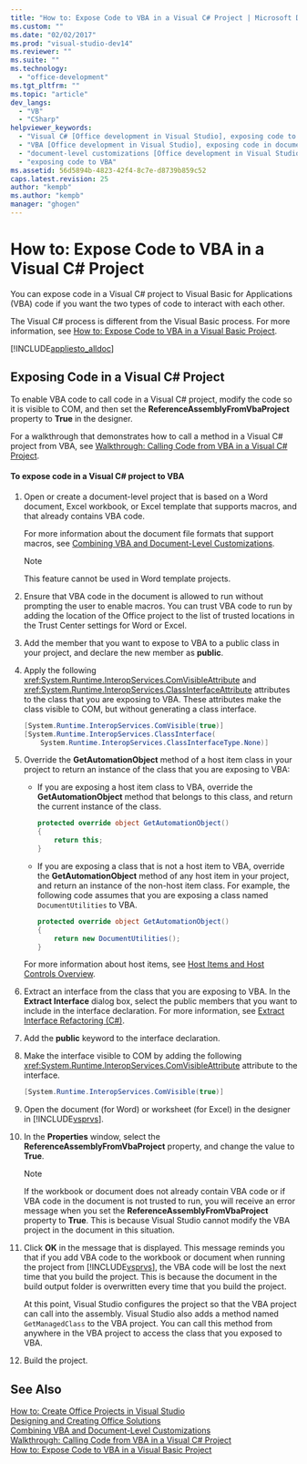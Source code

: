 ```yaml
---
title: "How to: Expose Code to VBA in a Visual C# Project | Microsoft Docs"
ms.custom: ""
ms.date: "02/02/2017"
ms.prod: "visual-studio-dev14"
ms.reviewer: ""
ms.suite: ""
ms.technology: 
  - "office-development"
ms.tgt_pltfrm: ""
ms.topic: "article"
dev_langs: 
  - "VB"
  - "CSharp"
helpviewer_keywords: 
  - "Visual C# [Office development in Visual Studio], exposing code to VBA"
  - "VBA [Office development in Visual Studio], exposing code in document-level customizations"
  - "document-level customizations [Office development in Visual Studio], exposing code"
  - "exposing code to VBA"
ms.assetid: 56d5894b-4823-42f4-8c7e-d8739b859c52
caps.latest.revision: 25
author: "kempb"
ms.author: "kempb"
manager: "ghogen"
---
```

# How to: Expose Code to VBA in a Visual C# Project
  You can expose code in a Visual C# project to Visual Basic for Applications (VBA) code if you want the two types of code to interact with each other.  
  
 The Visual C# process is different from the Visual Basic process. For more information, see [How to: Expose Code to VBA in a Visual Basic Project](../vsto/how-to-expose-code-to-vba-in-a-visual-basic-project.md).  
  
 [!INCLUDE[appliesto_alldoc](../vsto/includes/appliesto-alldoc-md.md)]  
  
## Exposing Code in a Visual C# Project  
 To enable VBA code to call code in a Visual C# project, modify the code so it is visible to COM, and then set the **ReferenceAssemblyFromVbaProject** property to **True** in the designer.  
  
 For a walkthrough that demonstrates how to call a method in a Visual C# project from VBA, see [Walkthrough: Calling Code from VBA in a Visual C&#35; Project](../vsto/walkthrough-calling-code-from-vba-in-a-visual-csharp-project.md).  
  
#### To expose code in a Visual C# project to VBA  
  
1.  Open or create a document-level project that is based on a Word document, Excel workbook, or Excel template that supports macros, and that already contains VBA code.  
  
     For more information about the document file formats that support macros, see [Combining VBA and Document-Level Customizations](../vsto/combining-vba-and-document-level-customizations.md).  
  
    > [!NOTE]  
    >  This feature cannot be used in Word template projects.  
  
2.  Ensure that VBA code in the document is allowed to run without prompting the user to enable macros. You can trust VBA code to run by adding the location of the Office project to the list of trusted locations in the Trust Center settings for Word or Excel.  
  
3.  Add the member that you want to expose to VBA to a public class in your project, and declare the new member as **public**.  
  
4.  Apply the following <xref:System.Runtime.InteropServices.ComVisibleAttribute> and <xref:System.Runtime.InteropServices.ClassInterfaceAttribute> attributes to the class that you are exposing to VBA. These attributes make the class visible to COM, but without generating a class interface.  
  
    ```c#  
    [System.Runtime.InteropServices.ComVisible(true)]  
    [System.Runtime.InteropServices.ClassInterface(  
        System.Runtime.InteropServices.ClassInterfaceType.None)]  
    ```  
  
5.  Override the **GetAutomationObject** method of a host item class in your project to return an instance of the class that you are exposing to VBA:  
  
    -   If you are exposing a host item class to VBA, override the **GetAutomationObject** method that belongs to this class, and return the current instance of the class.  
  
        ```c#  
        protected override object GetAutomationObject()  
        {  
            return this;  
        }  
        ```  
  
    -   If you are exposing a class that is not a host item to VBA, override the **GetAutomationObject** method of any host item in your project, and return an instance of the non-host item class. For example, the following code assumes that you are exposing a class named `DocumentUtilities` to VBA.  
  
        ```c#  
        protected override object GetAutomationObject()  
        {  
            return new DocumentUtilities();  
        }  
        ```  
  
     For more information about host items, see [Host Items and Host Controls Overview](../vsto/host-items-and-host-controls-overview.md).  
  
6.  Extract an interface from the class that you are exposing to VBA. In the **Extract Interface** dialog box, select the public members that you want to include in the interface declaration. For more information, see [Extract Interface Refactoring &#40;C&#35;&#41;](/visual-studio/csharp-ide/extract-interface-refactoring-csharp).  
  
7.  Add the **public** keyword to the interface declaration.  
  
8.  Make the interface visible to COM by adding the following <xref:System.Runtime.InteropServices.ComVisibleAttribute> attribute to the interface.  
  
    ```c#  
    [System.Runtime.InteropServices.ComVisible(true)]  
    ```  
  
9. Open the document (for Word) or worksheet (for Excel) in the designer in [!INCLUDE[vsprvs](../sharepoint/includes/vsprvs-md.md)].  
  
10. In the **Properties** window, select the **ReferenceAssemblyFromVbaProject** property, and change the value to **True**.  
  
    > [!NOTE]  
    >  If the workbook or document does not already contain VBA code or if VBA code in the document is not trusted to run, you will receive an error message when you set the **ReferenceAssemblyFromVbaProject** property to **True**. This is because Visual Studio cannot modify the VBA project in the document in this situation.  
  
11. Click **OK** in the message that is displayed. This message reminds you that if you add VBA code to the workbook or document when running the project from [!INCLUDE[vsprvs](../sharepoint/includes/vsprvs-md.md)], the VBA code will be lost the next time that you build the project. This is because the document in the build output folder is overwritten every time that you build the project.  
  
     At this point, Visual Studio configures the project so that the VBA project can call into the assembly. Visual Studio also adds a method named `GetManagedClass` to the VBA project. You can call this method from anywhere in the VBA project to access the class that you exposed to VBA.  
  
12. Build the project.  
  
## See Also  
 [How to: Create Office Projects in Visual Studio](../vsto/how-to-create-office-projects-in-visual-studio.md)   
 [Designing and Creating Office Solutions](../vsto/designing-and-creating-office-solutions.md)   
 [Combining VBA and Document-Level Customizations](../vsto/combining-vba-and-document-level-customizations.md)   
 [Walkthrough: Calling Code from VBA in a Visual C&#35; Project](../vsto/walkthrough-calling-code-from-vba-in-a-visual-csharp-project.md)   
 [How to: Expose Code to VBA in a Visual Basic Project](../vsto/how-to-expose-code-to-vba-in-a-visual-basic-project.md)  
  
  